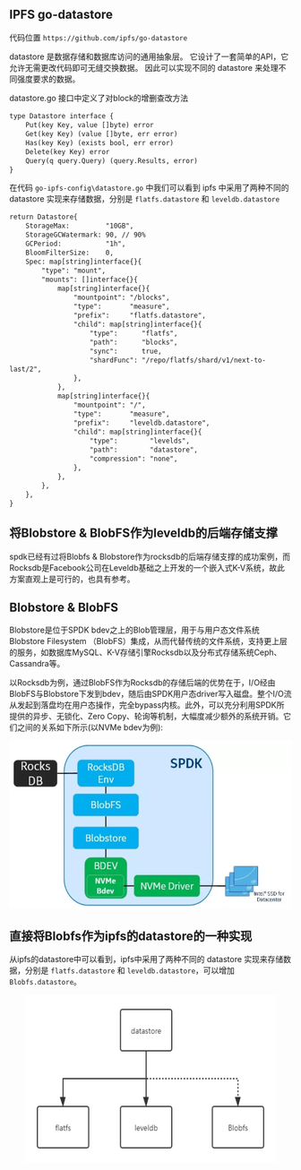 

## IPFS go-datastore

代码位置 `https://github.com/ipfs/go-datastore`

datastore 是数据存储和数据库访问的通用抽象层。 它设计了一套简单的API，它允许无需更改代码即可无缝交换数据。 因此可以实现不同的 datastore 来处理不同强度要求的数据。

datastore.go 接口中定义了对block的增删查改方法

	type Datastore interface {
		Put(key Key, value []byte) error
		Get(key Key) (value []byte, err error)
		Has(key Key) (exists bool, err error)
		Delete(key Key) error
		Query(q query.Query) (query.Results, error)
	}


在代码 `go-ipfs-config\datastore.go` 中我们可以看到 ipfs 中采用了两种不同的 datastore 实现来存储数据，分别是 `flatfs.datastore` 和 `leveldb.datastore`


	return Datastore{
		StorageMax:         "10GB",
		StorageGCWatermark: 90, // 90%
		GCPeriod:           "1h",
		BloomFilterSize:    0,
		Spec: map[string]interface{}{
			"type": "mount",
			"mounts": []interface{}{
				map[string]interface{}{
					"mountpoint": "/blocks",
					"type":       "measure",
					"prefix":     "flatfs.datastore",
					"child": map[string]interface{}{
						"type":      "flatfs",
						"path":      "blocks",
						"sync":      true,
						"shardFunc": "/repo/flatfs/shard/v1/next-to-last/2",
					},
				},
				map[string]interface{}{
					"mountpoint": "/",
					"type":       "measure",
					"prefix":     "leveldb.datastore",
					"child": map[string]interface{}{
						"type":        "levelds",
						"path":        "datastore",
						"compression": "none",
					},
				},
			},
		},
	}

## 将Blobstore & BlobFS作为leveldb的后端存储支撑
spdk已经有过将Blobfs & Blobstore作为rocksdb的后端存储支撑的成功案例，而Rocksdb是Facebook公司在Leveldb基础之上开发的一个嵌入式K-V系统，故此方案直观上是可行的，也具有参考。

## Blobstore & BlobFS

Blobstore是位于SPDK bdev之上的Blob管理层，用于与用户态文件系统Blobstore Filesystem （BlobFS）集成，从而代替传统的文件系统，支持更上层的服务，如数据库MySQL、K-V存储引擎Rocksdb以及分布式存储系统Ceph、Cassandra等。

以Rocksdb为例，通过BlobFS作为Rocksdb的存储后端的优势在于，I/O经由BlobFS与Blobstore下发到bdev，随后由SPDK用户态driver写入磁盘。整个I/O流从发起到落盘均在用户态操作，完全bypass内核。此外，可以充分利用SPDK所提供的异步、无锁化、Zero Copy、轮询等机制，大幅度减少额外的系统开销。它们之间的关系如下所示(以NVMe bdev为例):


<div align=center><img width="600" height="300" src="https://github.com/xinruimao/codeFlow/blob/main/images/image.png"/></div>


## 直接将Blobfs作为ipfs的datastore的一种实现
从ipfs的datastore中可以看到，ipfs中采用了两种不同的 datastore 实现来存储数据，分别是 `flatfs.datastore` 和 `leveldb.datastore`，可以增加`Blobfs.datastore`。


<div align=center><img width="450" height="300" src="https://github.com/xinruimao/codeFlow/blob/main/images/Untitled%20Diagram.png"/></div>
















